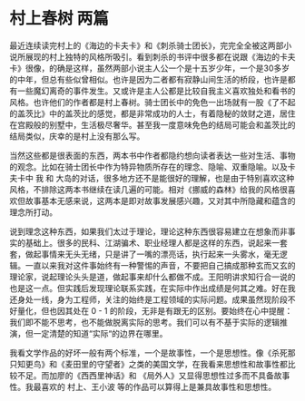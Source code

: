 # 村上春树 两篇

最近连续读完村上的《海边的卡夫卡》和《刺杀骑士团长》，完完全全被这两部小说所展现的村上独特的风格所吸引。看到刺杀的书评中很多都在说跟《海边的卡夫卡》很像，的确是这样，虽然两部小说主人公一个是十五岁少年，一个是30多岁的中年，但总有些似曾相似。也许是因为二者都有寂静山间生活的桥段，也许是都有一些魔幻离奇的事件发生。又或许是主人公都是比较自我主义喜欢独处和看书的风格。也许他们的作者都是村上春树。骑士团长中的免色一出场就有一股《了不起的盖茨比》中的盖茨比的感觉，都是非常成功的人士，有着隐秘的敛财之道，居住在宫殿般的别墅中，生活极尽奢华。甚至我一度意味免色的结局可能会和盖茨比的结局类似，庆幸的是村上没有那么写。

当然这些都是很表面的东西，两本书中作者都隐约想向读者表达一些对生活、事物的观念。比如在骑士团长中作为特异物质所存在的理念、隐喻、双重隐喻。以及卡夫卡中 我 和 大岛的对话，很多地方还不是能很好的理解，也是由于特别喜欢这种风格，不排除这两本书继续在读几遍的可能。相对《挪威的森林》给我的风格很喜欢但故事基本无感来说，这两本是即对故事发展感兴趣，又对其中所隐藏和蕴含的理念所打动。

说到理念这种东西，如果我们太过于理论，理论这种东西很容易建立在想象而非事实的基础上。很多的民科、江湖骗术、职业经理人都是这样的东西，说起来一套套，做起事情来无头无绪，只是讲了一嘴的漂亮话，执行起来一头雾水，毫无逻辑。一直以来我对这件事始终有一种警惕的声音，不要把自己搞成那种玄而又玄的理论家，说起理论头头是道，做起事来却什么都做不成。王阳明讲求知行合一说的也是这一点。但实践后发现理论联系实践，在实际中作出成绩是何其之难。好在我还身处一线，身为工程师，关注的始终是工程领域的实际问题。成果虽然现阶段不好量化，但也因其处在 0 - 1 的阶段，无非是有跟无的区别。要始终在心中提醒：我们即不能不思考，也不能做脱离实际的思考。我们可以有不基于实际的逻辑推演，但一定清楚的知道“实际“的边界在哪里。

我看文学作品的好坏一般有两个标准，一个是故事性，一个是思想性。像《杀死那只知更鸟》和《麦田里的守望者》之类的美国文学，在我看来思想性和故事性都比较不足。而加廖的《西西里神话》和 《局外人》又显得思想性过多而不具备故事性。我最喜欢的 村上、王小波 等的作品可以算得上是兼具故事性和思想性。
